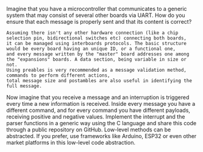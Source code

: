 Imagine that you have a microcontroller that communicates to a generic system that may consist
of several other boards via UART. How do you ensure that each message is properly sent and
that its content is correct?

    Assuming there isn't any other hardware connection (like a chip selection pin, bidirectional switches etc) connecting both boards,
    it can be managed using interboards protocols. The basic structure would be every board having an unique ID, or a functional one,
    and every message written by the "master" board addresses one among the "expansions" boards. A data section, being variable in size or not.
    Using preables is very recommended as a message validation method, commands to perform different actions,
    total message size and postambles are also useful in identifying the full message.


Now imagine that you receive a message and an interruption is triggered every time a new
information is received. Inside every message you have a different command, and for every
command you have different payloads, receiving positive and negative values.
Implement the interrupt and the parser functions in a generic way using the C language and share
this code through a public repository on GitHub. Low-level methods can be abstracted. If you
prefer, use frameworks like Arduino, ESP32 or even other market platforms in this low-level code
abstraction.